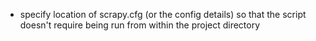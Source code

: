 
* specify location of scrapy.cfg (or the config details) so that the script doesn't require being run from within the project directory
